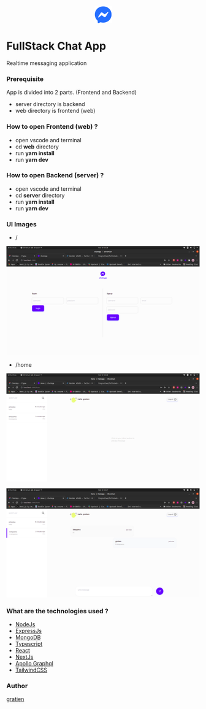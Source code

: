 <p align="center">
<img src="https://raw.githubusercontent.com/itsgratien/fullstack-chat-app/main/web/public/logo-c.png"/>
</p>

# FullStack Chat App
Realtime messaging application

### Prerequisite
App is divided into 2 parts. (Frontend and Backend)

- server directory is backend
- web directory is frontend (web)

### How to open Frontend (web) ?
- open vscode and terminal
- cd **web** directory
- run **yarn install** 
- run **yarn dev**

### How to open Backend (server) ?
- open vscode and terminal
- cd **server** directory
- run **yarn install** 
- run **yarn dev**

### UI Images
- /
<p align="center">
<img src="https://raw.githubusercontent.com/itsgratien/fullstack-chat-app/main/web/public/interfaces/2.png"/>
</p>

- /home
<p align="center">
<img src="https://raw.githubusercontent.com/itsgratien/fullstack-chat-app/main/web/public/interfaces/3.png"/>
</p>
<p align="center">
<img src="https://raw.githubusercontent.com/itsgratien/fullstack-chat-app/main/web/public/interfaces/1.png"/>
</p>

### What are the technologies used ?
- [NodeJs](https://nodejs.org)
- [ExpressJs](https://expressjs.com/)
- [MongoDB](https://www.mongodb.com/)
- [Typescript](https://www.typescriptlang.org/)
- [React](https://reactjs.org/)
- [NextJs](https://nextjs.org/)
- [Apollo Graphql](https://www.apollographql.com/)
- [TailwindCSS](https://tailwindcss.com/)

### Author
[gratien](https://github.com/itsgratien)